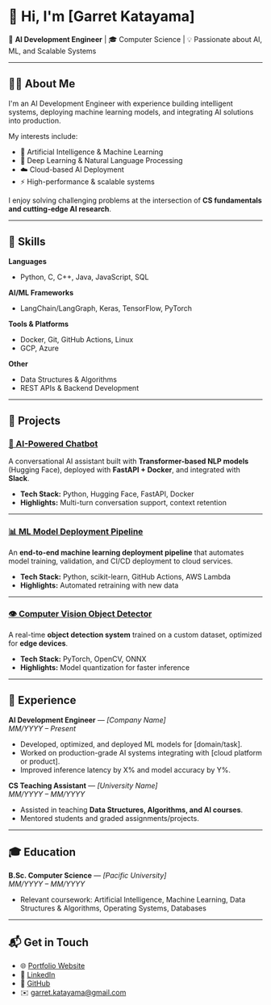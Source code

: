 # 👋 Hi, I'm [Garret Katayama]

🚀 **AI Development Engineer** | 🎓 Computer Science | 💡 Passionate about AI, ML, and Scalable Systems  

---

## 🧑‍💻 About Me
I'm an AI Development Engineer with experience building intelligent systems, deploying machine learning models, and integrating AI solutions into production.  

My interests include:
- 🤖 Artificial Intelligence & Machine Learning  
- 🧩 Deep Learning & Natural Language Processing  
- ☁️ Cloud-based AI Deployment  
- ⚡ High-performance & scalable systems  

I enjoy solving challenging problems at the intersection of **CS fundamentals and cutting-edge AI research**.

---

## 🔧 Skills

**Languages**  
- Python, C, C++, Java, JavaScript, SQL  

**AI/ML Frameworks**  
- LangChain/LangGraph, Keras, TensorFlow, PyTorch  

**Tools & Platforms**  
- Docker, Git, GitHub Actions, Linux  
- GCP, Azure 

**Other**  
- Data Structures & Algorithms  
- REST APIs & Backend Development  

---

## 📂 Projects

### [🧠 AI-Powered Chatbot](https://github.com/yourusername/chatbot-project)
A conversational AI assistant built with **Transformer-based NLP models** (Hugging Face), deployed with **FastAPI + Docker**, and integrated with **Slack**.  
- **Tech Stack:** Python, Hugging Face, FastAPI, Docker  
- **Highlights:** Multi-turn conversation support, context retention  

---

### [📊 ML Model Deployment Pipeline](https://github.com/yourusername/ml-deployment-pipeline)
An **end-to-end machine learning deployment pipeline** that automates model training, validation, and CI/CD deployment to cloud services.  
- **Tech Stack:** Python, scikit-learn, GitHub Actions, AWS Lambda  
- **Highlights:** Automated retraining with new data  

---

### [👁️ Computer Vision Object Detector](https://github.com/yourusername/cv-object-detector)
A real-time **object detection system** trained on a custom dataset, optimized for **edge devices**.  
- **Tech Stack:** PyTorch, OpenCV, ONNX  
- **Highlights:** Model quantization for faster inference  

---

## 📜 Experience

**AI Development Engineer** — *[Company Name]*  
*MM/YYYY – Present*  
- Developed, optimized, and deployed ML models for [domain/task].  
- Worked on production-grade AI systems integrating with [cloud platform or product].  
- Improved inference latency by X% and model accuracy by Y%.  

**CS Teaching Assistant** — *[University Name]*  
*MM/YYYY – MM/YYYY*  
- Assisted in teaching **Data Structures, Algorithms, and AI courses**.  
- Mentored students and graded assignments/projects.  

---

## 🎓 Education

**B.Sc. Computer Science** — *[Pacific University]*  
*MM/YYYY – MM/YYYY*  
- Relevant coursework: Artificial Intelligence, Machine Learning, Data Structures & Algorithms, Operating Systems, Databases  

---

## 📬 Get in Touch

- 🌐 [Portfolio Website](https://garretsk.github.io)  
- 💼 [LinkedIn](https://www.linkedin.com/in/garret-katayama/) 
- 🐙 [GitHub](https://github.com/yourusername)  
- ✉️ garret.katayama@gmail.com

